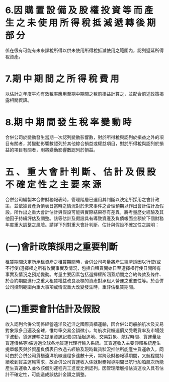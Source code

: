 # 6.因 購 置 設 備 及 股 權 投 資 等 而 產 生 之 未 使 用 所 得 稅 抵 減 遞 轉 後 期 部 分

係在很有可能有未來課稅所得以供未使用所得稅抵減使用之範圍內，認列遞延所得稅資產。

# 7.期 中 期 間 之 所 得 稅 費 用

以估計之年度平均有效稅率應用至期中期間之稅前損益計算之，並配合前述政策揭露相關資訊。

# 8.期 中 期 間 發 生 稅 率 變 動 時

合併公司於變動發生當期一次認列變動影響數，對於所得稅與認列於損益之外的項目有關者，將變動影響數認列於其他綜合損益或權益項目，對於所得稅與認列於損益的項目有關者，則將變動影響數認列於損益。

# 五 、 重 大 會 計 判 斷 、 估 計 及 假 設 不 確 定 性 之 主 要 來 源

合併公司編製本合併財務報表時，管理階層已運用其判斷以決定所採用之會計政策，並依據資產負債表日當時之情況對於未來事件之合理預期以作出會計估計及假設。所作出之重大會計估計與假設可能與實際結果存有差異，將考量歷史經驗及其他因子持續評估及調整。該等估計及假設具有導致資產及負債帳面金額於下個財務年度重大調整之風險。請詳下列對重大會計判斷、估計與假設不確定性之說明：

# (一)會計政策採用之重要判斷

租賃期間決定所承租資產之租賃期間時，合併公司考量將產生經濟誘因以行使(或不行使)選擇權之所有攸關事實及情況，包括自租賃開始日至選擇權行使日間所有事實及情況之預期變動。考量主要因素包括選擇權所涵蓋期間之合約條款及條件、於合約期間進行之重大租賃權益改良及標的資產對承租人營運之重要性等。於合併公司控制範圍內重大事項或情況重大改變發生時，重評估租賃期間。

# (二)重要會計估計及假設

收入認列合併公司係經營遠洋及近洋之國際貨櫃運輸，因合併公司船舶航次及交易對象眾多且遍及全球，惟每筆交易金額微小，每航次貨櫃運價又受載貨率及市場競爭波動，貨運運輸之提單資訊記載(包括起迄地、交易對象、航程時間、貨運量及貨運價格等)係透過全球各地貨運代理行輸入系統。其貨運收入主要仰賴系統產生提單報表與於資產負債表日依過去經驗及現時載貨狀況推估所能產生貨運收入。同時由於合併公司貨櫃遠洋航線運程多達數十天，常跨及財務報導期間，又航程間持續收到貨主運輸需求，故合併公司貨運收入係就財務報導期間已航行船舶航次所能產生貨運收入並依該個別運程完工進度比例認列。因管理階層推估貨運收入具有估計不確定性，可能造成該估計金額之調整。